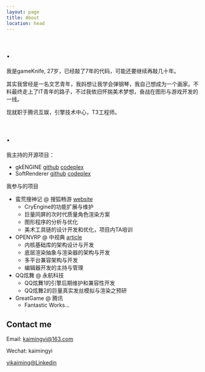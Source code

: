 ```yaml
---
layout: page
title: About
location: head
---
```

#  .
我是gameKnife, 27岁，已经敲了7年的代码，可能还要继续再敲几十年。

其实我曾经是一名文艺青年，我妈想让我学会弹钢琴，我自己想成为一个画家。不料最终走上了IT青年的路子，不过我依旧怀揣美术梦想，奋战在图形与游戏开发的一线。

现就职于腾讯互娱，引擎技术中心，T3工程师。

# .
我主持的开源项目：

* gkENGINE [github](https://github.com/gameknife/gkEngine) [codeplex](http://gkengine.codeplex.com)
* SoftRenderer [github](https://github.com/gameknife/SoftRenderer) [codeplex](http://sr.codeplex.com)

我参与的项目

* 蛮荒搜神记 @ 搜狐畅游 [website](http://mh.changyou.com/)
  * CryEngine的功能扩展与维护
  * 巨量同屏的次时代质量角色渲染方案
  * 图形程序的分析与优化
  * 美术工具链的设计开发和优化，项目内TA培训
* OPENVRP @ 中视典 [article](http://www.vrp3d.com/article/openVRP/shengkuang.html)
  * 内核基础库的架构设计与开发
  * 底层渲染抽象与渲染器的架构与开发
  * 多平台兼容架构与开发
  * 编辑器开发的主持与管理
* QQ炫舞 @ 永航科技
  * QQ炫舞1的引擎后期维护和兼容性开发
  * QQ炫舞2的巨量真实发丝模拟与渲染之预研
* GreatGame @ 腾讯
  * Fantastic Works...
  

## Contact me

Email: kaimingyi@163.com

Wechat: kaimingyi

[yikaiming@Linkedin](https://www.linkedin.com/in/kaimingyi)



